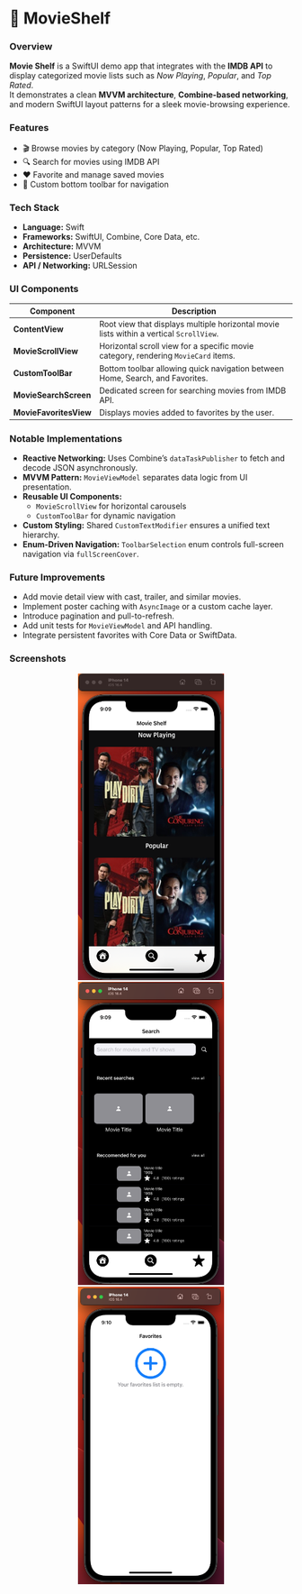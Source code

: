 # 📱 MovieShelf

### Overview
**Movie Shelf** is a SwiftUI demo app that integrates with the **IMDB API** to display categorized movie lists such as *Now Playing*, *Popular*, and *Top Rated*.  
It demonstrates a clean **MVVM architecture**, **Combine-based networking**, and modern SwiftUI layout patterns for a sleek movie-browsing experience.






### Features
- 🎬 Browse movies by category (Now Playing, Popular, Top Rated)
- 🔍 Search for movies using IMDB API
- ❤️ Favorite and manage saved movies
- 🧭 Custom bottom toolbar for navigation

### Tech Stack
- **Language:** Swift
- **Frameworks:** SwiftUI, Combine, Core Data, etc.
- **Architecture:** MVVM 
- **Persistence:** UserDefaults
- **API / Networking:** URLSession 

### UI Components
| Component              | Description                                                                             |
| ---------------------- | --------------------------------------------------------------------------------------- |
| **ContentView**        | Root view that displays multiple horizontal movie lists within a vertical `ScrollView`. |
| **MovieScrollView**    | Horizontal scroll view for a specific movie category, rendering `MovieCard` items.      |
| **CustomToolBar**      | Bottom toolbar allowing quick navigation between Home, Search, and Favorites.           |
| **MovieSearchScreen**  | Dedicated screen for searching movies from IMDB API.                                    |
| **MovieFavoritesView** | Displays movies added to favorites by the user.                                         |


### Notable Implementations
- **Reactive Networking:** Uses Combine’s `dataTaskPublisher` to fetch and decode JSON asynchronously.
- **MVVM Pattern:** `MovieViewModel` separates data logic from UI presentation.
- **Reusable UI Components:**  
  - `MovieScrollView` for horizontal carousels  
  - `CustomToolBar` for dynamic navigation  
- **Custom Styling:** Shared `CustomTextModifier` ensures a unified text hierarchy.
- **Enum-Driven Navigation:** `ToolbarSelection` enum controls full-screen navigation via `fullScreenCover`.


### Future Improvements
- Add movie detail view with cast, trailer, and similar movies.
- Implement poster caching with `AsyncImage` or a custom cache layer.
- Introduce pagination and pull-to-refresh.
- Add unit tests for `MovieViewModel` and API handling.
- Integrate persistent favorites with Core Data or SwiftData.


### Screenshots
<div align="center"> <img src="./screenshots/Screenshot-Main.png" width="260" alt="Main Screen"/> <img src="./screenshots/Screenshot-Search.png" width="260" alt="Search Screen"/> <img src="./screenshots/Screenshot-Favorite.png" width="260" alt="Favorite Screen"/> </div>


